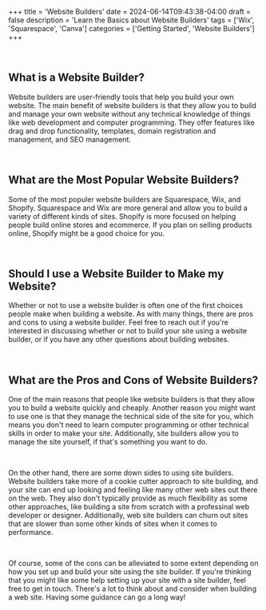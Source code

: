 +++
title = 'Website Builders'
date = 2024-06-14T09:43:38-04:00
draft = false
description = 'Learn the Basics about Website Builders'
tags = ['Wix', 'Squarespace', 'Canva']
categories = ['Getting Started', 'Website Builders']
+++

<br>

<h2>What is a Website Builder?</h2>

<p>Website builders are user-friendly tools that help you build your own website. The main benefit of website builders
is that they allow you to build and manage your own website without any technical knowledge of things like web
development and computer programming. They offer features like drag and drop functionality, templates, domain
registration and management, and SEO management.</p>

<br>

<h2>What are the Most Popular Website Builders?</h2>

<p>Some of the most populer website builders are Squarespace, Wix, and Shopify. Squarespace and Wix are more general and
allow you to build a variety of different kinds of sites. Shopify is more focused on helping people build online
stores and ecommerce. If you plan on selling products online, Shopify might be a good choice for you.</p>

<br>

<h2>Should I use a Website Builder to Make my Website?</h2>

<p>Whether or not to use a website builder is often one of the first choices people make when building a website. As
with many things, there are pros and cons to using a website builder. Feel free to reach out if you're interested in
discussing whether or not to build your site using a website builder, or if you have any other questions about
building websites.</p>

<br>

<h2>What are the Pros and Cons of Website Builders?</h2>

<p>One of the main reasons that people like website builders is that they allow you to build a website quickly and
cheaply. Another reason you might want to use one is that they manage the technical side of the site for you, which
means you don't need to learn computer programming or other technical skills in order to make your site. Additionally,
site builders allow you to manage the site yourself, if that's something you want to do.</p>

<br>

<p>On the other hand, there are some down sides to using site builders. Website builders take more of a cookie cutter
approach to site building, and your site can end up looking and feeling like many other web sites out there on the
web. They also don't typically provide as much flexibility as some other approaches, like building a site from scratch
with a professinal web developer or designer. Additionally, web site builders can churn out sites that are slower than
some other kinds of sites when it comes to performance.</p>

<br>

<p>Of course, some of the cons can be alleviated to some extent depending on how you set up and build your site using
  the site builder. If you're thinking that you might like some help setting up your site with a site builder, feel free
  to get in touch. There's a lot to think about and consider when building a web site. Having some guidance can go a
  long way!</p>

<br>
